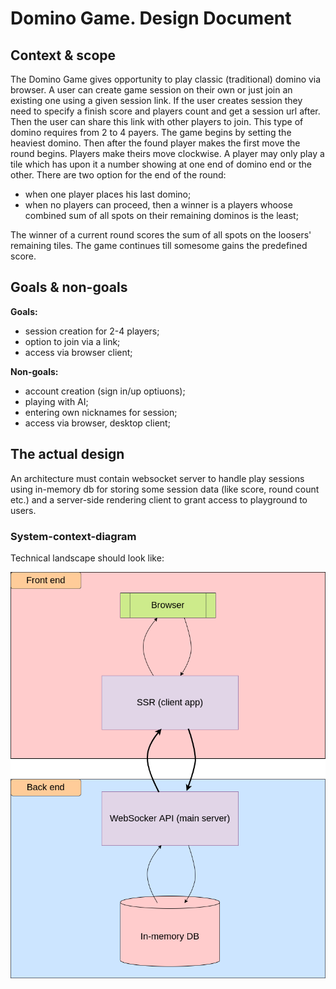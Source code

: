 # Domino Game. Design Document

## Context & scope

The Domino Game gives opportunity to play classic (traditional) domino via browser. A user can create game session on their own or just join an existing one using a given session link. If the user creates session they need to specify a finish score and players count and get a session url after. Then the user can share this link with other players to join.
This type of domino requires from 2 to 4 payers. The game begins by setting the heaviest domino. Then after the found player makes the first move the round begins. Players make theirs move clockwise. A player may only play a tile which has upon it a number showing at one end of domino end or the other.
There are two option for the end of the round:
  + when one player places his last domino;
  + when no players can proceed, then a winner is a players whoose combined sum of all spots on their remaining dominos is the least;

The winner of a current round scores the sum of all spots on the loosers' remaining tiles. The game continues till somesome gains the predefined score.

## Goals & non-goals

**Goals:**
  + session creation for 2-4 players;
  + option to join via a link;
  + access via browser client;

**Non-goals:**
  + account creation (sign in/up optiuons);
  + playing with AI;
  + entering own nicknames for session;
  + access via browser, desktop client;

## The actual design

An architecture must contain websocket server to handle play sessions using in-memory db for storing some session data (like score, round count etc.) and a server-side rendering client to grant access to playground to users.

### System-context-diagram

Technical landscape should look like:

![scheme](./sys-con-diagram.png)
